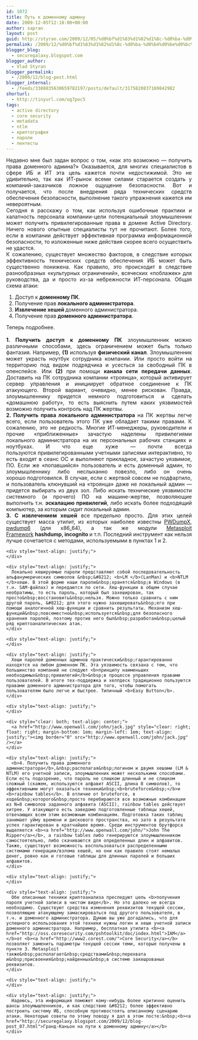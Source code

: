 ```yaml
---
id: 1072
title: Путь к доменному админу
date: 2009-12-05T12:18:00+00:00
author: sapran
layout: post
guid: http://styran.com/2009/12/05/%d0%bf%d1%83%d1%82%d1%8c-%d0%ba-%d0%b4%d0%be%d0%bc%d0%b5%d0%bd%d0%bd%d0%be%d0%bc%d1%83-%d0%b0%d0%b4%d0%bc%d0%b8%d0%bd%d1%83/
permalink: /2009/12/%d0%bf%d1%83%d1%82%d1%8c-%d0%ba-%d0%b4%d0%be%d0%bc%d0%b5%d0%bd%d0%bd%d0%be%d0%bc%d1%83-%d0%b0%d0%b4%d0%bc%d0%b8%d0%bd%d1%83/
blogger_blog:
  - securegalaxy.blogspot.com
blogger_author:
  - Vlad Styran
blogger_permalink:
  - /2009/12/blog-post.html
blogger_internal:
  - /feeds/3388835630659782197/posts/default/3175820837169842982
shorturl:
  - http://tinyurl.com/og7poc5
tags:
  - active directory
  - core security
  - metadata
  - ntlm
  - криптография
  - пароли
  - пентесты
---
```

<div dir="ltr" style="text-align: left;">
  <div style="text-align: justify;">
    Недавно мне был задан вопрос о том, &#171;как это возможно &#8212; получить права доменного админа?&#187; Оказывается, для многих специалистов в сфере ИБ и ИТ эта цель кажется почти&nbsp;недостижимой. Это не удивительно, так как ИТ-рынок всеми силами старается создать у компаний-заказчиков ложное ощущение безопасности. Вот и получается, что после внедрения ряда технических средств обеспечения безопасности, выполнение такого упражнения кажется им невероятным.
  </div>
  
  <div style="text-align: justify;">
  </div>
  
  <div style="text-align: justify;">
    Сегодня я расскажу о том, как используя ошибочные практики и халатность персонала компании-цели потенциальный злоумышленник может получить&nbsp;привилегированные&nbsp;права в домене Active Directory. Ничего нового опытные специалисты тут не прочитают. Более того, если в компании действует эффективная&nbsp;программа&nbsp;информационной безопасности, то изложенные ниже действия скорее всего осуществить не удастся.
  </div>
  
  <div style="text-align: justify;">
  </div>
  
  <div style="text-align: justify;">
    К сожалению, существует множество факторов, в следствие которых эффективность технических средств обеспечения ИБ может быть существенно понижена. Как правило, это происходит в следствие разнообразных &#171;культурных ограничений&#187;, всяческих &#171;поблажек&#187; для руководства, да и просто из-за небрежности&nbsp;ИТ-персонала. Общая схема атаки:
  </div>
  
  <ol>
    <li style="text-align: justify;">
      Доступ к <b>доменному ПК</b>.
    </li>
    <li style="text-align: justify;">
      Получение прав <b>локального администратора</b>.
    </li>
    <li style="text-align: justify;">
      <b>Извлечение хешей </b>доменного администратора.
    </li>
    <li style="text-align: justify;">
      Получение прав <b>доменного&nbsp;администратора</b>.
    </li>
  </ol>
  
  <div>
    <div style="text-align: justify;">
      Теперь подробнее.
    </div>
  </div>
  
  <div>
    <div style="text-align: justify;">
      <b><br /></b>
    </div>
  </div>
  
  <div>
    <div style="text-align: justify;">
      <b>1. Получить доступ к доменному ПК</b>&nbsp;злоумышленник можно различными способами, здесь ограничением может быть только фантазия. Например, <b>(1) </b>используя <b>физический канал</b>.&nbsp;Злоумышленник может украсть ноутбук сотрудника компании. Или просто войти на территорию под видом подрядчика и усесться за свободный ПК в опенспейсе. Или <b>(2) </b>при помощи <b>канала сети передачи данных</b>. Доставить на ПК сотрудника компании &#171;троянца&#187;, который активирует сервер управления и инициирует обратное соединение к ПК атакующего. Второй вариант, очевидно, менее рискован. Правда, злоумышленнику придется немного подготовиться и сделать &#171;домашнюю работу&#187;, то есть выяснить путем каких уязвимостей возможно получить контроль над ПК жертвы.
    </div>
  </div>
  
  <div>
    <div style="text-align: justify;">
    </div>
  </div>
  
  <div>
    <div style="text-align: justify;">
      <b>2. Получить права локального администратора</b> на ПК жертвы легче всего, если пользователь этого ПК уже обладает такими правами. К сожалению, это не редкость. Многие ИТ-менеджеры, руководители и прочие &#171;приближенные&#187; зачастую наделены привилегиями локального&nbsp;администратора&nbsp;на их персональных рабочих станциях и ноутбуках. И что еще хуже &#8212; почти всегда пользуются&nbsp;привилегированными&nbsp;учетными записями интерактивно, то есть входят в сеанс ОС и выполняют прикладное, зачастую уязвимое, ПО.&nbsp;Если же &#171;попавшийся&#187; пользователь и есть доменный админ, то злоумышленнику либо неслыханно повезло, либо он очень хорошо&nbsp;подготовился.&nbsp;В случае, если с жертвой совсем не подфартило, и пользователь клюнувший на &#171;троянца&#187; даже не локальный админ &#8212; придется выбирать из двух зол. Либо искать технические уязвимости системного (и прочего) ПО на машине-жертве, позволяющие выполнить т.н. <b>эскалацию&nbsp;привилегий</b>, либо искать более подходящий компьютер, за которым сидит локальный админ.
    </div>
  </div>
  
  <div>
    <div style="text-align: justify;">
    </div>
  </div>
  
  <div>
    <div style="text-align: justify;">
      <b>3. С извлечением хешей</b> все предельно просто. Для этих целей существует масса утилит, из которых наиболее известны&nbsp;<a href="http://reedarvin.thearvins.com/tools/">PWDumpX</a>, <a href="http://www.foofus.net/fizzgig/pwdump/">pwdump6</a>&nbsp;(для x86_64), а так же модули <a href="http://www.metasploit.com/">Metasploit Framework</a>&nbsp;<b>hashdump, incognito </b>и т.п. Последний&nbsp;инструмент&nbsp;как нельзя лучше&nbsp;сочетается&nbsp;с методами,&nbsp;используемыми&nbsp;в пунктах 1 и 2.
    </div>
    
    <div style="text-align: justify;">
    </div>
    
    <div style="text-align: justify;">
      Локально кешируемые пароли представляют собой последовательность альфанумерических символов &nbsp;&#8212; <b>LM </b>(LanMan) и <b>NTLM </b>хеши. В этой форме наши пароли&nbsp;хранятся&nbsp;в Windows (в т.н. SAM-файлах) и передаются по сети. Хеш-функции в общем случае необратимы, то есть пароль, который был захеширован, так просто&nbsp;восстановить&nbsp;нельзя. Можно только сравнить с ним другой пароль, &#8212; для этого нужно захешировать&nbsp;его при помощи аналогичной хеш-функции и сравнить результаты. Механизм хеш-функций&nbsp;повсеместно&nbsp;используется&nbsp;для безопасного хранения паролей, поэтому против него был&nbsp;разработан&nbsp;целый ряд криптоаналитических атак.
    </div>
    
    <div style="text-align: justify;">
    </div>
    
    <div style="text-align: justify;">
      Хеши паролей доменных админов практически&nbsp;гарантированно находятся на любом доменном ПК. Эта уязвимость связана с тем, что большинство компаний не следуют <b>принципу наименьших необходимых&nbsp;привилегий</b>&nbsp;в процессе управления правами пользователей. В итоге тех-поддержка и хелпдеск традиционно пользуются правами доменного администратора для того, чтобы помогать пользователям было легче и быстрее. Типичный <b>Easy Button</b>.
    </div>
    
    <div style="text-align: justify;">
    </div>
    
    <div style="clear: both; text-align: center;">
      <a href="http://www.openwall.com/john/jack.jpg" style="clear: right; float: right; margin-bottom: 1em; margin-left: 1em; text-align: justify;"><img border="0" src="http://www.openwall.com/john/jack.jpg" /></a>
    </div>
    
    <div style="text-align: justify;">
      <b>4. Получить права доменного администратора</b>,&nbsp;располагая&nbsp;логином и двумя хешами (LM & NTLM) его учетной записи, злоумышленник может несколькими способами. Если есть подозрение, что пароль не слишком длинный и не слишком сложный (скажем, используются алфавит ASCII, длина 8 символов), то эффективными могут оказаться техники&nbsp;<b>bruteforce&nbsp;</b>и <b>rainbow tables</b>. В отличие от bruteforce, в ходе&nbsp;которого&nbsp;просто перебираются все возможные комбинации из N=8 символов заданного алфавита (ASCII), rainbow tables действует хитрее. У атакующего есть заведомо подготовленные таблицы хешей, отвечающих всем этим возможным комбинациям. Подготовка таких таблиц занимает уйму времени и дискового пространства, но зато в результате успех гарантирован в кратчайшее время. Среди инструментов брутфорса выделяется <b><a href="http://www.openwall.com/john/">John The Ripper</a></b>, а rainbow tables либо генерируются злоумышленником самостоятельно, либо скачиваются для определенных длин и алфавитов. Также, существует возможность воспользоваться распределенными системами генерации/взлома хешей, но они как правило стоят немалых денег, ровно как и готовые таблицы для длинных паролей и больших алфавитов.
    </div>
    
    <div style="text-align: justify;">
    </div>
    
    <div style="text-align: justify;">
      Обе описанные техники криптоанализа преследуют цель <b>получения пароля учетной записи в чистом виде</b>. Но это далеко не всегда необходимо. Существуют средства изменения реквизитов текущей сессии, позволяющие атакующему замаскироваться под другого пользователя, в т.ч. и доменного администратора. Думаю вы уже догадались, что для успешного использования этой техники нужны логин и хеши учетной записи доменного администратора. Например, бесплатная утилита <b><a href="http://oss.coresecurity.com/pshtoolkit/doc/index.html">IAM</a> </b>от <b><a href="http://www2.corest.com/">Core Security</a></b> позволяет заменить параметры текущей сессии теми, которые получены в пункте 3. Metasploit также&nbsp;располагает&nbsp;средствами&nbsp;перехвата и&nbsp;присвоения&nbsp;найденных&nbsp;в системе закешрованых реквизитов.
    </div>
    
    <div style="text-align: justify;">
    </div>
    
    <div style="text-align: justify;">
      Надеюсь, эта информация поможет кому-нибудь более критично оценить шансы злоумышленников, и как следствие &#8212; более эффективно построить систему ИБ, способную противостоять описанному сценарию атаки. Некоторые советы по этому поводу я дал в этом посте:&nbsp;<b><a href="http://securegalaxy.blogspot.com/2009/12/blog-post_07.html">Гранд-Каньон на пути к доменному админу</a></b>
    </div>
  </div>
</div>

<div class="addtoany_share_save_container addtoany_content_bottom">
  <div class="a2a_kit a2a_kit_size_32 addtoany_list a2a_target" id="wpa2a_69">
    <a class="a2a_button_facebook" href="http://www.addtoany.com/add_to/facebook?linkurl=https%3A%2F%2Fblog.styran.com%2F2009%2F12%2F%25d0%25bf%25d1%2583%25d1%2582%25d1%258c-%25d0%25ba-%25d0%25b4%25d0%25be%25d0%25bc%25d0%25b5%25d0%25bd%25d0%25bd%25d0%25be%25d0%25bc%25d1%2583-%25d0%25b0%25d0%25b4%25d0%25bc%25d0%25b8%25d0%25bd%25d1%2583%2F&linkname=%D0%9F%D1%83%D1%82%D1%8C%20%D0%BA%20%D0%B4%D0%BE%D0%BC%D0%B5%D0%BD%D0%BD%D0%BE%D0%BC%D1%83%20%D0%B0%D0%B4%D0%BC%D0%B8%D0%BD%D1%83" title="Facebook" rel="nofollow" target="_blank"></a><a class="a2a_button_twitter" href="http://www.addtoany.com/add_to/twitter?linkurl=https%3A%2F%2Fblog.styran.com%2F2009%2F12%2F%25d0%25bf%25d1%2583%25d1%2582%25d1%258c-%25d0%25ba-%25d0%25b4%25d0%25be%25d0%25bc%25d0%25b5%25d0%25bd%25d0%25bd%25d0%25be%25d0%25bc%25d1%2583-%25d0%25b0%25d0%25b4%25d0%25bc%25d0%25b8%25d0%25bd%25d1%2583%2F&linkname=%D0%9F%D1%83%D1%82%D1%8C%20%D0%BA%20%D0%B4%D0%BE%D0%BC%D0%B5%D0%BD%D0%BD%D0%BE%D0%BC%D1%83%20%D0%B0%D0%B4%D0%BC%D0%B8%D0%BD%D1%83" title="Twitter" rel="nofollow" target="_blank"></a><a class="a2a_button_google_plus" href="http://www.addtoany.com/add_to/google_plus?linkurl=https%3A%2F%2Fblog.styran.com%2F2009%2F12%2F%25d0%25bf%25d1%2583%25d1%2582%25d1%258c-%25d0%25ba-%25d0%25b4%25d0%25be%25d0%25bc%25d0%25b5%25d0%25bd%25d0%25bd%25d0%25be%25d0%25bc%25d1%2583-%25d0%25b0%25d0%25b4%25d0%25bc%25d0%25b8%25d0%25bd%25d1%2583%2F&linkname=%D0%9F%D1%83%D1%82%D1%8C%20%D0%BA%20%D0%B4%D0%BE%D0%BC%D0%B5%D0%BD%D0%BD%D0%BE%D0%BC%D1%83%20%D0%B0%D0%B4%D0%BC%D0%B8%D0%BD%D1%83" title="Google+" rel="nofollow" target="_blank"></a><a class="a2a_button_linkedin" href="http://www.addtoany.com/add_to/linkedin?linkurl=https%3A%2F%2Fblog.styran.com%2F2009%2F12%2F%25d0%25bf%25d1%2583%25d1%2582%25d1%258c-%25d0%25ba-%25d0%25b4%25d0%25be%25d0%25bc%25d0%25b5%25d0%25bd%25d0%25bd%25d0%25be%25d0%25bc%25d1%2583-%25d0%25b0%25d0%25b4%25d0%25bc%25d0%25b8%25d0%25bd%25d1%2583%2F&linkname=%D0%9F%D1%83%D1%82%D1%8C%20%D0%BA%20%D0%B4%D0%BE%D0%BC%D0%B5%D0%BD%D0%BD%D0%BE%D0%BC%D1%83%20%D0%B0%D0%B4%D0%BC%D0%B8%D0%BD%D1%83" title="LinkedIn" rel="nofollow" target="_blank"></a><a class="a2a_dd addtoany_share_save" href="https://www.addtoany.com/share"></a>
  </div>
</div>